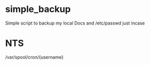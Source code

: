 # simple_backup
Simple script to backup my local Docs
and /etc/passwd just incase

# NTS
/var/spool/cron/{username}
